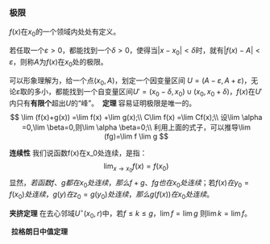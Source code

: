 ### 极限
$f(x)$在$x_0$的一个领域内处处有定义。

若任取一个$\varepsilon>0$，都能找到一个$\delta>0$，使得当$|x-x_0|<\delta$时，就有$|f(x)-A|<\varepsilon$，则称$A$为$f(x)$在$x_0$处的极限。
​

可以形象理解为，给一个点$(x_0,A)$，划定一个因变量区间
$U=(A-\varepsilon,A+\varepsilon)$，无论$\varepsilon$取的多小，都能找到一个自变量区间$U'=(x_0-\delta,x_0)\cup (x_0,x_0+\delta)$，$f(x)$在$U'$内只有**有限个**超出$U$的“峰”。
​
**定理**
容易证明极限是唯一的。
$$
\lim (f(x)+g(x)) =\lim f(x) +\lim g(x);\\
C\lim f(x) =\lim Cf(x);\\
设\lim \alpha =0,\lim \beta=0,则\lim \alpha \beta=0;\\
利用上面的式子，可以推导\lim (fg)=\lim f \lim g 
$$

**连续性**
我们说函数f(x)在x_0处连续，是指：
$$
\lim_{x\rightarrow x_0} f(x)=f(x_0)
$$
显然，$若函数f、g都在x_0处连续，那么f+g、fg也在x_0处连续​$；
​若$f(x)在y_0=f(x_0)处连续，g(y)在z_0=g(y_0)处连续，那么g(f(x))在x_0处连续$。


**夹挤定理**
在去心邻域$U^{\circ}(x_0,r)$中，若$f\leq k\leq g，\lim f=\lim g$
则$\lim k=\lim f$。

​
**拉格朗日中值定理**